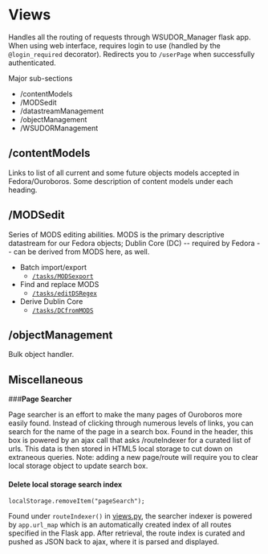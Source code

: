 Views
=========
Handles all the routing of requests through WSUDOR_Manager flask app. When using web interface, requires login to use (handled by the ```@login_required``` decorator).  Redirects you to ```/userPage``` when successfully authenticated.

Major sub-sections
- /contentModels
- /MODSedit
- /datastreamManagement
- /objectManagement
- /WSUDORManagement

/contentModels
---------------------
Links to list of all current and some future objects models accepted in Fedora/Ouroboros. Some description of content models under each heading.

/MODSedit
-------------
Series of MODS editing abilities. MODS is the primary descriptive datastream for our Fedora objects; Dublin Core (DC) -- required by Fedora -- can be derived from MODS here, as well.

 - Batch import/export
	 - [```/tasks/MODSexport```](../actions/MODSexport)
 - Find and replace MODS
 	 - [```/tasks/editDSRegex```](../actions/editDSRegex)
 - Derive Dublin Core
	 - [```/tasks/DCfromMODS```](../actions/DCfromMODS)

/objectManagement
------------------------
Bulk object handler.



Miscellaneous
------------------

###**Page Searcher**

Page searcher is an effort to make the many pages of Ouroboros more easily found. Instead of clicking through numerous levels of links, you can search for the name of the page in a search box. Found in the header, this box is powered by an ajax call that asks /routeIndexer for a curated list of urls. This data is then stored in HTML5 local storage to cut down on extraneous queries. Note: adding a new page/route will require you to clear local storage object to update search box.

#### **Delete local storage search index**
```
localStorage.removeItem("pageSearch");
```

Found under ```routeIndexer()``` in [views.py](../views.py), the searcher indexer is powered by ```app.url_map``` which is an automatically created index of all routes specified in the Flask app. After retrieval, the route index is curated and pushed as JSON back to ajax, where it is parsed and displayed.
